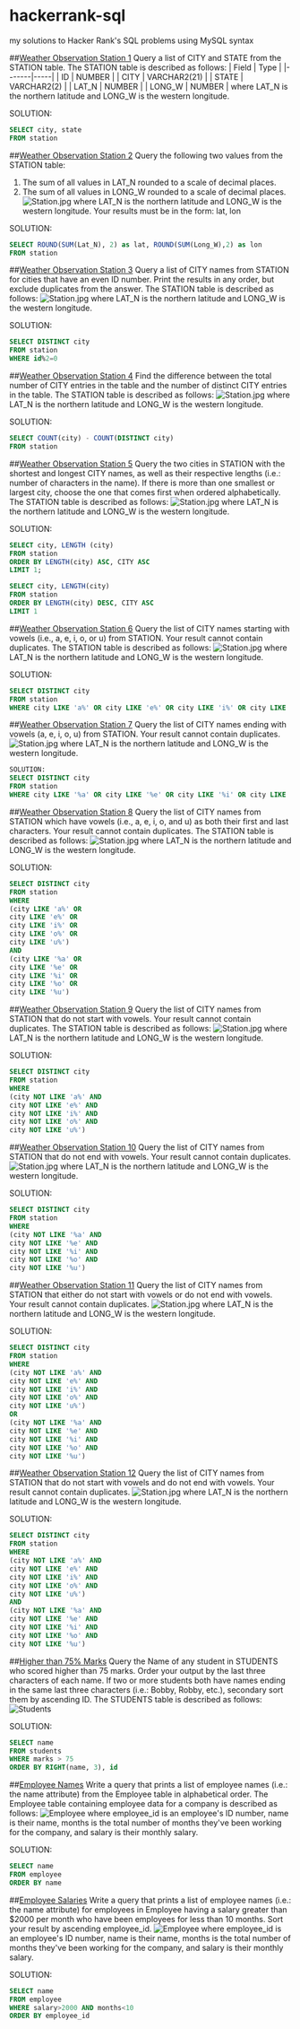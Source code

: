 # hackerrank-sql
my solutions to Hacker Rank's SQL problems using MySQL syntax

##[Weather Observation Station 1](https://www.hackerrank.com/challenges/weather-observation-station-1/problem)
Query a list of CITY and STATE from the STATION table.
The STATION table is described as follows:
|  Field | Type |
|-------|-----|
| ID  | NUMBER |
| CITY | VARCHAR2(21)   |
| STATE  | VARCHAR2(2)  |
| LAT_N |  NUMBER |
| LONG_W | NUMBER |
where LAT_N is the northern latitude and LONG_W is the western longitude.

SOLUTION:
```sql
SELECT city, state
FROM station
```

##[Weather Observation Station 2](https://www.hackerrank.com/challenges/weather-observation-station-2/)
Query the following two values from the STATION table:
1) The sum of all values in LAT_N rounded to a scale of decimal places.
2) The sum of all values in LONG_W rounded to a scale of decimal places.
![Station.jpg](https://s3.amazonaws.com/hr-challenge-images/9336/1449345840-5f0a551030-Station.jpg)
where LAT_N is the northern latitude and LONG_W is the western longitude.
Your results must be in the form: lat, lon

SOLUTION:
```sql
SELECT ROUND(SUM(Lat_N), 2) as lat, ROUND(SUM(Long_W),2) as lon
FROM station
```

##[Weather Observation Station 3](https://www.hackerrank.com/challenges/weather-observation-station-3/)
Query a list of CITY names from STATION for cities that have an even ID number. Print the results in any order, but exclude duplicates from the answer.
The STATION table is described as follows:
![Station.jpg](https://s3.amazonaws.com/hr-challenge-images/9336/1449345840-5f0a551030-Station.jpg)
where LAT_N is the northern latitude and LONG_W is the western longitude.

SOLUTION:
```sql
SELECT DISTINCT city
FROM station
WHERE id%2=0
```

##[Weather Observation Station 4](https://www.hackerrank.com/challenges/weather-observation-station-4/)
Find the difference between the total number of CITY entries in the table and the number of distinct CITY entries in the table.
The STATION table is described as follows:
![Station.jpg](https://s3.amazonaws.com/hr-challenge-images/9336/1449345840-5f0a551030-Station.jpg)
where LAT_N is the northern latitude and LONG_W is the western longitude.

SOLUTION:
```sql
SELECT COUNT(city) - COUNT(DISTINCT city)
FROM station
```

##[Weather Observation Station 5](https://www.hackerrank.com/challenges/weather-observation-station-5/)
Query the two cities in STATION with the shortest and longest CITY names, as well as their respective lengths (i.e.: number of characters in the name). If there is more than one smallest or largest city, choose the one that comes first when ordered alphabetically.
The STATION table is described as follows:
![Station.jpg](https://s3.amazonaws.com/hr-challenge-images/9336/1449345840-5f0a551030-Station.jpg)
where LAT_N is the northern latitude and LONG_W is the western longitude.

SOLUTION:
```sql
SELECT city, LENGTH (city)
FROM station
ORDER BY LENGTH(city) ASC, CITY ASC
LIMIT 1;

SELECT city, LENGTH(city)
FROM station
ORDER BY LENGTH(city) DESC, CITY ASC
LIMIT 1
```

##[Weather Observation Station 6](https://www.hackerrank.com/challenges/weather-observation-station-6/)
Query the list of CITY names starting with vowels (i.e., a, e, i, o, or u) from STATION. Your result cannot contain duplicates.
The STATION table is described as follows:
![Station.jpg](https://s3.amazonaws.com/hr-challenge-images/9336/1449345840-5f0a551030-Station.jpg)
where LAT_N is the northern latitude and LONG_W is the western longitude.

SOLUTION:
```sql
SELECT DISTINCT city
FROM station
WHERE city LIKE 'a%' OR city LIKE 'e%' OR city LIKE 'i%' OR city LIKE 'o%' OR city LIKE 'u%'
```

##[Weather Observation Station 7](https://www.hackerrank.com/challenges/weather-observation-station-7/)
Query the list of CITY names ending with vowels (a, e, i, o, u) from STATION. Your result cannot contain duplicates.
![Station.jpg](https://s3.amazonaws.com/hr-challenge-images/9336/1449345840-5f0a551030-Station.jpg)
where LAT_N is the northern latitude and LONG_W is the western longitude.
```sql
SOLUTION:
SELECT DISTINCT city
FROM station
WHERE city LIKE '%a' OR city LIKE '%e' OR city LIKE '%i' OR city LIKE '%o' OR city LIKE '%u'
```

##[Weather Observation Station 8](https://www.hackerrank.com/challenges/weather-observation-station-8/)
Query the list of CITY names from STATION which have vowels (i.e., a, e, i, o, and u) as both their first and last characters. Your result cannot contain duplicates.
The STATION table is described as follows:
![Station.jpg](https://s3.amazonaws.com/hr-challenge-images/9336/1449345840-5f0a551030-Station.jpg)
where LAT_N is the northern latitude and LONG_W is the western longitude.

SOLUTION: 
```sql
SELECT DISTINCT city
FROM station
WHERE 
(city LIKE 'a%' OR 
city LIKE 'e%' OR 
city LIKE 'i%' OR 
city LIKE 'o%' OR 
city LIKE 'u%')
AND 
(city LIKE '%a' OR 
city LIKE '%e' OR 
city LIKE '%i' OR 
city LIKE '%o' OR 
city LIKE '%u')
```

##[Weather Observation Station 9](https://www.hackerrank.com/challenges/weather-observation-station-9/)
Query the list of CITY names from STATION that do not start with vowels. Your result cannot contain duplicates.
The STATION table is described as follows:
![Station.jpg](https://s3.amazonaws.com/hr-challenge-images/9336/1449345840-5f0a551030-Station.jpg)
where LAT_N is the northern latitude and LONG_W is the western longitude.

SOLUTION:
```sql
SELECT DISTINCT city
FROM station
WHERE 
(city NOT LIKE 'a%' AND 
city NOT LIKE 'e%' AND
city NOT LIKE 'i%' AND
city NOT LIKE 'o%' AND
city NOT LIKE 'u%')
```

##[Weather Observation Station 10](https://www.hackerrank.com/challenges/weather-observation-station-10/)
Query the list of CITY names from STATION that do not end with vowels. Your result cannot contain duplicates.
![Station.jpg](https://s3.amazonaws.com/hr-challenge-images/9336/1449345840-5f0a551030-Station.jpg)
where LAT_N is the northern latitude and LONG_W is the western longitude.

SOLUTION:
```sql
SELECT DISTINCT city
FROM station
WHERE 
(city NOT LIKE '%a' AND 
city NOT LIKE '%e' AND
city NOT LIKE '%i' AND
city NOT LIKE '%o' AND
city NOT LIKE '%u')
```

##[Weather Observation Station 11](https://www.hackerrank.com/challenges/weather-observation-station-11/)
Query the list of CITY names from STATION that either do not start with vowels or do not end with vowels. Your result cannot contain duplicates.
![Station.jpg](https://s3.amazonaws.com/hr-challenge-images/9336/1449345840-5f0a551030-Station.jpg)
where LAT_N is the northern latitude and LONG_W is the western longitude.

SOLUTION:
```sql
SELECT DISTINCT city
FROM station
WHERE 
(city NOT LIKE 'a%' AND 
city NOT LIKE 'e%' AND
city NOT LIKE 'i%' AND
city NOT LIKE 'o%' AND
city NOT LIKE 'u%')
OR
(city NOT LIKE '%a' AND 
city NOT LIKE '%e' AND
city NOT LIKE '%i' AND
city NOT LIKE '%o' AND
city NOT LIKE '%u')
```

##[Weather Observation Station 12](https://www.hackerrank.com/challenges/weather-observation-station-12/)
Query the list of CITY names from STATION that do not start with vowels and do not end with vowels. Your result cannot contain duplicates.
![Station.jpg](https://s3.amazonaws.com/hr-challenge-images/9336/1449345840-5f0a551030-Station.jpg)
where LAT_N is the northern latitude and LONG_W is the western longitude.

SOLUTION:
```sql
SELECT DISTINCT city
FROM station
WHERE 
(city NOT LIKE 'a%' AND 
city NOT LIKE 'e%' AND
city NOT LIKE 'i%' AND
city NOT LIKE 'o%' AND
city NOT LIKE 'u%')
AND
(city NOT LIKE '%a' AND 
city NOT LIKE '%e' AND
city NOT LIKE '%i' AND
city NOT LIKE '%o' AND
city NOT LIKE '%u')
```

##[Higher than 75% Marks](https://www.hackerrank.com/challenges/more-than-75-marks/)
Query the Name of any student in STUDENTS who scored higher than 75 marks. Order your output by the last three characters of each name. 
If two or more students both have names ending in the same last three characters (i.e.: Bobby, Robby, etc.), secondary sort them by ascending ID.
The STUDENTS table is described as follows: 
![Students](https://s3.amazonaws.com/hr-challenge-images/12896/1443815243-94b941f556-1.png)

SOLUTION:
```sql
SELECT name
FROM students
WHERE marks > 75
ORDER BY RIGHT(name, 3), id
```

##[Employee Names](https://www.hackerrank.com/challenges/name-of-employees/)
Write a query that prints a list of employee names (i.e.: the name attribute) from the Employee table in alphabetical order.
The Employee table containing employee data for a company is described as follows: 
![Employee](https://s3.amazonaws.com/hr-challenge-images/19629/1458557872-4396838885-ScreenShot2016-03-21at4.27.13PM.png)
where employee_id is an employee's ID number, name is their name, months is the total number of months they've been working for the company, and salary is their monthly salary.

SOLUTION:
```sql
SELECT name
FROM employee
ORDER BY name
```

##[Employee Salaries](https://www.hackerrank.com/challenges/salary-of-employees/)
Write a query that prints a list of employee names (i.e.: the name attribute) for employees in Employee having a salary greater than $2000 per month who have been employees for less than 10 months. 
Sort your result by ascending employee_id.
![Employee](https://s3.amazonaws.com/hr-challenge-images/19629/1458557872-4396838885-ScreenShot2016-03-21at4.27.13PM.png)
where employee_id is an employee's ID number, name is their name, months is the total number of months they've been working for the company, and salary is their monthly salary.

SOLUTION: 
```sql
SELECT name
FROM employee
WHERE salary>2000 AND months<10
ORDER BY employee_id
```

